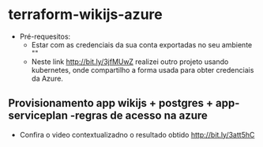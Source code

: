 # terraform-wikijs-azure
* Pré-requesitos:
  - Estar com as credenciais da sua conta exportadas no seu ambiente ""
  - Neste link http://bit.ly/3jfMUwZ realizei outro projeto usando kubernetes, onde compartilho a forma usada para obter credenciais da Azure.
    
## Provisionamento app wikijs + postgres + app-serviceplan  -regras de acesso na azure 
  - Confira o video contextualizadno o resultado obtido http://bit.ly/3att5hC

